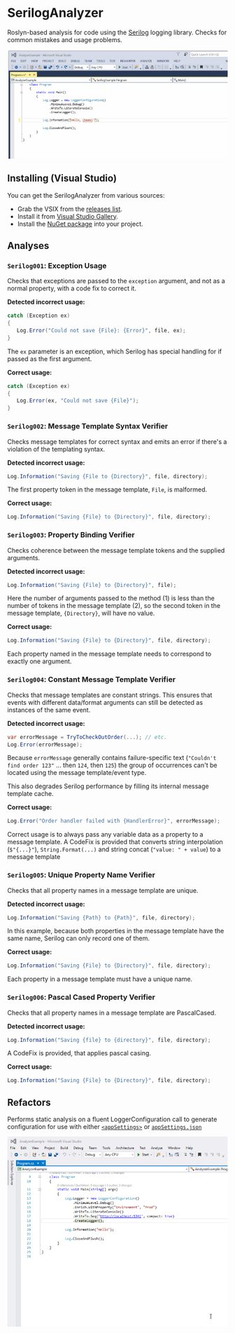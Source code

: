 # SerilogAnalyzer

Roslyn-based analysis for code using the [Serilog](http://serilog.net) logging library. Checks for common mistakes and usage problems.

![SerilogAnalyzer](https://raw.githubusercontent.com/nblumhardt/images/master/serilog-analyzer-example.gif)

## Installing (Visual Studio)

You can get the SerilogAnalyzer from various sources:
- Grab the VSIX from the [releases list](https://github.com/Suchiman/SerilogAnalyzer/releases).
- Install it from [Visual Studio Gallery](https://visualstudiogallery.msdn.microsoft.com/b00c584e-71c0-4e5f-85ab-a3d2347a053c).
- Install the [NuGet package](https://www.nuget.org/packages/SerilogAnalyzer) into your project.

## Analyses

### `Serilog001`: Exception Usage

Checks that exceptions are passed to the `exception` argument, and not as a normal property, with a code fix to correct it.

**Detected incorrect usage:**

```csharp
catch (Exception ex)
{
   Log.Error("Could not save {File}: {Error}", file, ex);
}
```

The `ex` parameter is an exception, which Serilog has special handling for if passed as the first argument.

**Correct usage:**

```csharp
catch (Exception ex)
{
   Log.Error(ex, "Could not save {File}");
}
```

### `Serilog002`: Message Template Syntax Verifier

Checks message templates for correct syntax and emits an error if there's a violation of the templating syntax.

**Detected incorrect usage:**

```csharp
Log.Information("Saving {File to {Directory}", file, directory);
```

The first property token in the message template, `File`, is malformed.

**Correct usage:**

```csharp
Log.Information("Saving {File} to {Directory}", file, directory);
```

### `Serilog003`: Property Binding Verifier

Checks coherence between the message template tokens and the supplied arguments.

**Detected incorrect usage:**

```csharp
Log.Information("Saving {File} to {Directory}", file);
```

Here the number of arguments passed to the method (1) is less than the number of tokens in the message template (2), so the second token in the message template, `{Directory}`, will have no value.

**Correct usage:**

```csharp
Log.Information("Saving {File} to {Directory}", file, directory);
```

Each property named in the message template needs to correspond to exactly one argument.

### `Serilog004`: Constant Message Template Verifier

Checks that message templates are constant strings. This ensures that events with different data/format arguments can still be detected as instances of the same event.

**Detected incorrect usage:**

```csharp
var errorMessage = TryToCheckOutOrder(...); // etc.
Log.Error(errorMessage);
```

Because `errorMessage` generally contains failure-specific text (`"Couldn't find order 123"` ... then `124`, then `125`) the group of occurrences can't be located using the message template/event type.

This also degrades Serilog performance by filling its internal message template cache.

**Correct usage:**

```csharp
Log.Error("Order handler failed with {HandlerError}", errorMessage);
```

Correct usage is to always pass any variable data as a property to a message template.
A CodeFix is provided that converts string interpolation (`$"{...}"`), `String.Format(...)` and string concat (`"value: " + value`) to a message template

### `Serilog005`: Unique Property Name Verifier

Checks that all property names in a message template are unique.

**Detected incorrect usage:**

```csharp
Log.Information("Saving {Path} to {Path}", file, directory); 
```

In this example, because both properties in the message template have the same name, Serilog can only record one of them.

**Correct usage:**

```csharp
Log.Information("Saving {File} to {Directory}", file, directory); 
```

Each property in a message template must have a unique name.

### `Serilog006`: Pascal Cased Property Verifier

Checks that all property names in a message template are PascalCased.

**Detected incorrect usage:**

```csharp
Log.Information("Saving {file} to {directory}", file, directory); 
```

A CodeFix is provided, that applies pascal casing.

**Correct usage:**

```csharp
Log.Information("Saving {File} to {Directory}", file, directory); 
```

## Refactors
Performs static analysis on a fluent LoggerConfiguration call to generate configuration for use with either [`<appSettings>`](https://github.com/serilog/serilog-settings-appsettings) or [`appSettings.json`](https://github.com/serilog/serilog-settings-configuration)

![Serilog Configuration Refactoring](./Github/serilog-configuration-refactoring.gif)
